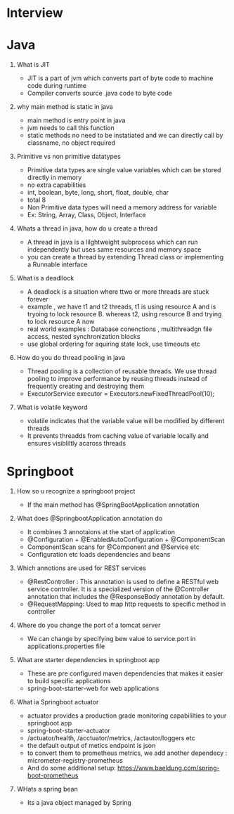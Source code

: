 Interview
=========

# Java

1. What is JIT
   - JIT is a part of jvm which converts part of byte code to machine code during runtime
   - Compiler converts source .java code to byte code

2. why main method is static in java
    - main method is entry point in java
    - jvm needs to call this function
    - static methods no need to be instatiated and we can  directly call by classname, no object required

3. Primitive vs non primitive datatypes
    - Primitive data types are single value variables which can be stored directly in memory
    - no extra capabilities
    - int, boolean, byte, long, short, float, double, char
    - total 8
    - Non Primitive data types will need a memory address for variable
    - Ex: String, Array, Class, Object, Interface

4. Whats a thread in java, how do u create a thread
    - A thread in java is a lilghtweight subprocess which can run independently but uses same resources and memory space
    - you can create a thread by extending Thread class or implementing a Runnable interface

5. What is a deadllock
    - A deadlock is a situation where ttwo or more threads are stuck forever
    - example , we have t1 and t2 threads, t1 is using resource A and is tryoing to lock resource B. whereas t2, using resource B and trying to lock resource A now
    - real world examples : Database conenctions , multithreadgn file access, nested synchronization blocks
    - use global ordering for aquiring state lock,  use timeouts etc

6. How do you do thread pooling in java
    - Thread pooling is a collection of reusable threads. We use thread pooling to improve performance by reusing threads instead of frequently creating and destroying them
    - ExecutorService executor = Executors.newFixedThreadPool(10);

7. What is volatile keyword
   - volatile indicates that the variable value will be modified by different threads
   - It prevents threadds from caching value of variable locally and ensures visibliltly acaross threads


# Springboot

1. How so u recognize a springboot project
   - If the main method has @SpringBootApplication annotation

2. What does @SpringbootApplication annotation do
    - It combines 3 annotaions at the start of application
    - @Configuration + @EnabledAutoConfiguration + @ComponentScan
    - ComponentScan scans  for @Component and @Service etc
    - Configuration etc loads dependencies and beans

3. Which annotions are used for REST services
    - @RestController : This annotation is used to define a RESTful web service controller. It is a specialized version of the @Controller annotation that includes the @ResponseBody annotation by default.
    - @RequestMapping: Used to map http requests to specific method in controller

4. Where do you change the port of a tomcat server
    - We can change by specifying bew value to service.port in applications.properties file

5. What are starter dependencies in springboot app
    - These are pre configured maven dependencies that makes it easier to build specific applications
    - spring-boot-starter-web for web applications

6. What ia Springboot actuator
   - actuator provides a production grade monitoring capabililties to your springboot app
   - spring-boot-starter-actuator
   - /actuator/health, /acctuator/metrics,  /actautor/loggers etc
   - the default output of metics endpoint is json
   - to convert them to prometheus metrics, we add another dependecy : micrometer-registry-prometheus
   - And do some additional setup: https://www.baeldung.com/spring-boot-prometheus

7. WHats a spring bean
   - Its a java object managed by Spring